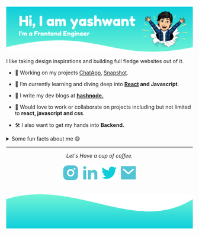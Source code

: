<img src='https://raw.githubusercontent.com/yash9263/yash9263/master/resources/headerbanner.svg'>

I like taking design inspirations and building full fledge websites out of it.

- 🔭 Working on my projects [ChatApp](https://letstalkinroom.netlify.app/), [Snapshot](https://snapshotgram.netlify.app/).

- 🌱 I’m currently learning and diving deep into **[React](https://reactjs.org/docs/hello-world.html) and Javascript**.

- 📝 I write my dev blogs at **[hashnode.](https://yashwant.hashnode.dev/)**

- 💬 Would love to work or collaborate on projects including but not limited to **react, javascript and css**.

- 🛠 I also want to get my hands into **Backend.**

<details>
<summary>Some fun facts about me 😅</summary>

- I like playing narrative driven video games.
- Loves to travel, Ping me we can go wherever you want.
- I spare my free time watching friends and looking at beautifully designed websites on [awwwards](https://www.awwwards.com/).

</details>
<hr>
<p align='center'>
    <i align="center">Let's Have a cup of coffee.</i>
</p>
<p align='center'>
<a href='https://www.instagram.com/yashwant0098/'><img src='https://raw.githubusercontent.com/yash9263/yash9263/master/icons/instagram-fill.svg' alt='Instagram'></a>
<a href='https://www.linkedin.com/in/yashwant-sharma-3aa159193/'><img src='https://raw.githubusercontent.com/yash9263/yash9263/master/icons/linkedin-fill.svg' alt='LinkedIn'></a>
<a href='https://twitter.com/yashwant0098'><img src='https://raw.githubusercontent.com/yash9263/yash9263/master/icons/twitter-fill.svg' alt='Twitter'></a>
<a href='mailto:yashwant8530@gmail.com'><img src='https://raw.githubusercontent.com/yash9263/yash9263/master/icons/mail-fill.svg' alt='Mail'></a>
</p>
<br>

<footer><img src='./resources/footerBanner.svg'></footer>
